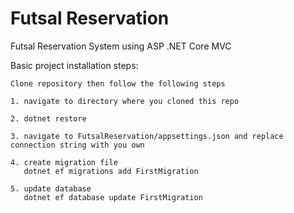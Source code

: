 # Futsal Reservation
 Futsal Reservation System using ASP .NET Core MVC

Basic project installation steps:
```
Clone repository then follow the following steps

1. navigate to directory where you cloned this repo
   
2. dotnet restore

3. navigate to FutsalReservation/appsettings.json and replace connection string with you own
   
4. create migration file
   dotnet ef migrations add FirstMigration

5. update database
   dotnet ef database update FirstMigration
   
```

